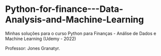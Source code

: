 # Python-for-finance---Data-Analysis-and-Machine-Learning

Minhas soluções para o curso Python para Finanças - Análise de Dados e Machine Learning (Udemy - 2022)

Professor: Jones Granatyr.
